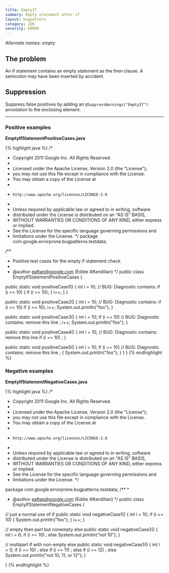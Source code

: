 ```yaml
---
title: EmptyIf
summary: Empty statement after if
layout: bugpattern
category: JDK
severity: ERROR
---
```


<!--
*** AUTO-GENERATED, DO NOT MODIFY ***
To make changes, edit the @BugPattern annotation or the explanation in docs/bugpattern.
-->

_Alternate names: empty_

## The problem
An if statement contains an empty statement as the then clause. A semicolon may have been inserted by accident.

## Suppression
Suppress false positives by adding an `@SuppressWarnings("EmptyIf")` annotation to the enclosing element.

----------

### Positive examples
__EmptyIfStatementPositiveCases.java__

{% highlight java %}
/*
 * Copyright 2011 Google Inc. All Rights Reserved.
 *
 * Licensed under the Apache License, Version 2.0 (the "License");
 * you may not use this file except in compliance with the License.
 * You may obtain a copy of the License at
 *
 *     http://www.apache.org/licenses/LICENSE-2.0
 *
 * Unless required by applicable law or agreed to in writing, software
 * distributed under the License is distributed on an "AS IS" BASIS,
 * WITHOUT WARRANTIES OR CONDITIONS OF ANY KIND, either express or implied.
 * See the License for the specific language governing permissions and
 * limitations under the License.
 */
package com.google.errorprone.bugpatterns.testdata;

/**
 * Positive test cases for the empty if statement check.
 *
 * @author eaftan@google.com (Eddie Aftandilian)
 */
public class EmptyIfStatementPositiveCases {

  public static void positiveCase1() {
    int i = 10;
    // BUG: Diagnostic contains: if (i == 10) {
    if (i == 10); {
      i++;
    }
  }

  public static void positiveCase2() {
    int i = 10;
    // BUG: Diagnostic contains: if (i == 10)
    if (i == 10);
    i++;
    System.out.println("foo");
  }

  public static void positiveCase3() {
    int i = 10;
    if (i == 10)
      // BUG: Diagnostic contains: remove this line
      ;
    i++;
    System.out.println("foo");
  }

  public static void positiveCase4() {
    int i = 10;
    // BUG: Diagnostic contains: remove this line
    if (i == 10)            ;
  }
  
  public static void positiveCase5() {
    int i = 10;
    if (i == 10)
      // BUG: Diagnostic contains: remove this line
      ;
    {
      System.out.println("foo");
    }
  }
}
{% endhighlight %}

### Negative examples
__EmptyIfStatementNegativeCases.java__

{% highlight java %}
/*
 * Copyright 2011 Google Inc. All Rights Reserved.
 *
 * Licensed under the Apache License, Version 2.0 (the "License");
 * you may not use this file except in compliance with the License.
 * You may obtain a copy of the License at
 *
 *     http://www.apache.org/licenses/LICENSE-2.0
 *
 * Unless required by applicable law or agreed to in writing, software
 * distributed under the License is distributed on an "AS IS" BASIS,
 * WITHOUT WARRANTIES OR CONDITIONS OF ANY KIND, either express or implied.
 * See the License for the specific language governing permissions and
 * limitations under the License.
 */

package com.google.errorprone.bugpatterns.testdata;
/**
 *
 * @author eaftan@google.com (Eddie Aftandilian)
 */
public class EmptyIfStatementNegativeCases {

  // just a normal use of if
  public static void negativeCase1() {
    int i = 10;
    if (i == 10) {
      System.out.println("foo");
    }
    i++;
  }

  // empty then part but nonempty else
  public static void negativeCase2() {
    int i = 0;
    if (i == 10)
      ;
    else
      System.out.println("not 10");
  }

  // multipart if with non-empty else
  public static void negativeCase3() {
    int i = 0;
    if (i == 10)
      ;
    else if (i == 11)
      ;
    else if (i == 12)
      ;
    else
      System.out.println("not 10, 11, or 12");
  }


}
{% endhighlight %}

